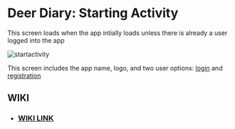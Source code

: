 # Deer Diary: Starting Activity
This screen loads when the app intially loads unless there is already a user logged into the app

![startactivity](https://user-images.githubusercontent.com/70163313/225712515-e39f72cb-1d46-4cb6-bab1-3d6f9d2f48ab.png)

This screen includes the app name, logo, and two user options: [login](https://github.com/cunychenhclass/cisc3171proj-group6/issues/2) and [registration](https://github.com/cunychenhclass/cisc3171proj-group6/issues/1)

## WIKI
- ### [WIKI LINK](https://github.com/cunychenhclass/cisc3171proj-group6/wiki/Deer-Diary-Wiki)
